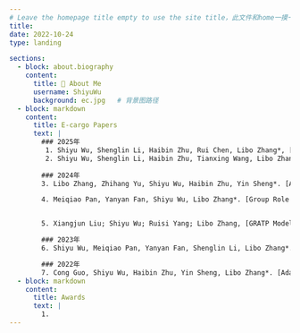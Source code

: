 ```yaml
---
# Leave the homepage title empty to use the site title，此文件和home一摸一样
title:
date: 2022-10-24
type: landing

sections:
  - block: about.biography
    content:
      title: 👋 About Me
      username: ShiyuWu
      background: ec.jpg   # 背景图路径
  - block: markdown
    content:
      title: E-cargo Papers
      text: |
        ### 2025年
         1. Shiyu Wu, Shenglin Li, Haibin Zhu, Rui Chen, Libo Zhang*, [Group Role Three-Way Assignment for Managing Uncertainty in Role Negotiation](https://doi.org/10.1109/TCYB.2025.3558402)[J]. *IEEE Transactions on Cybernetics*, 2025, 55(6): 2924-2936.(中科院一区TOP)
         2. Shiyu Wu, Shenglin Li, Haibin Zhu, Tianxing Wang, Libo Zhang*, [Group Multirole Assignment With General Conflict](https://doi.org/10.1109/TSMC.2025.3549602)[J]. *IEEE Transactions on Systems, Man, and Cybernetics: Systems*, 2025, 55(6): 4188 - 4201.(中科院一区TOP)
        
        ### 2024年
        3. Libo Zhang, Zhihang Yu, Shiyu Wu, Haibin Zhu, Yin Sheng*. [Adaptive collaboration with training plan considering role correlation](https://doi.org/10.1109/TCSS.2022.3204052)[J]. *IEEE Transactions on Computational Social Systems*, 2024, 11(1): 25-37.

        4. Meiqiao Pan, Yanyan Fan, Shiyu Wu, Libo Zhang*. [Group Role Assignment with Trust Between Agents](https://doi.org/10.1007/978-981-99-9640-7_10)[C]. *Computer Supported Cooperative Work and Social Computing (ChineseCSCW 2023)*, 2024: 133-147.


        5. Xiangjun Liu; Shiyu Wu; Ruisi Yang; Libo Zhang, [GRATP Model Based on Comprehensive Training Cost: Solving Collaboration Problems in Real-World Scenario](https://doi.org/10.1109/MSMC.2023.3236491)[J]. *IEEE Systems, Man, and Cybernetics Magazine*, 2024, 10(3): 14-21.

        ### 2023年
        6. Shiyu Wu, Meiqiao Pan, Yanyan Fan, Shenglin Li, Libo Zhang*. [Group Role Assignment with a Training Plan Considering the Duration in Adaptive Collaboration](https://doi.org/10.1109/CSCWD57460.2023.10152561)[C]. *2023 26th International Conference on Computer Supported Cooperative Work in Design (CSCWD)*, 2023: 739-744.

        ### 2022年
        7. Cong Guo, Shiyu Wu, Haibin Zhu, Yin Sheng, Libo Zhang*. [Adaptive Collaboration with a Training Plan](https://doi.org/10.1109/CSCWD54268.2022.9776304)[C]. *2022 IEEE 25th International Conference on Computer Supported Cooperative Work in Design (CSCWD)*, 2022: 389-394.
  - block: markdown
    content:
      title: Awards
      text: |
        1.
---
```

